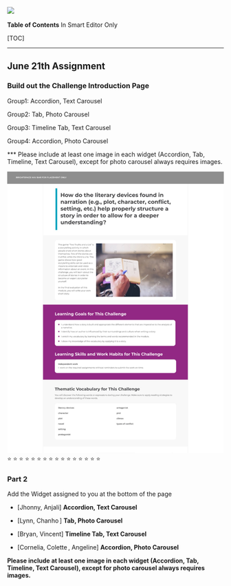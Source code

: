 ![](https://img.shields.io/badge/React-%20WPA%20Assignment-green)

**Table of Contents** In Smart Editor Only

[TOC]

---

## June 21th Assignment

### Build out the Challenge Introduction Page
Group1: Accordion, Text Carousel

Group2: Tab, Photo Carousel

Group3: Timeline Tab, Text Carousel

Group4: Accordion, Photo Carousel

*** Please include at least one image in each widget (Accordion, Tab, Timeline, Text Carousel), except for photo carousel always requires images. 

![Alt text](./IntroductionPage.jpg/?raw=true "Title")
:star: :star: :star: :star: :star: :star: :star: :star: :star: :star: :star: :star: :star: :star: :star: :star:

### Part 2

Add the Widget assigned to you at the bottom of the page

- [Jhonny, Anjali] **Accordion, Text Carousel**

- [Lynn, Chanho ] **Tab, Photo Carousel**

- [Bryan, Vincent] **Timeline Tab, Text Carousel**
- [Cornelia, Colette , Angeline] **Accordion, Photo Carousel**

**Please include at least one image in each widget (Accordion, Tab, Timeline, Text Carousel), except for photo carousel always requires images.**
